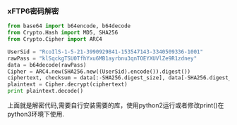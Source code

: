 ### xFTP6密码解密

```python
from base64 import b64encode, b64decode
from Crypto.Hash import MD5, SHA256
from Crypto.Cipher import ARC4

UserSid = "RcoIlS-1-5-21-3990929841-153547143-3340509336-1001"
rawPass = "klSqckgTSU0TfhYxu6MB1ayrbnu3qnTOEYXUVlZe9R1zdney"
data = b64decode(rawPass)
Cipher = ARC4.new(SHA256.new((UserSid).encode()).digest())
ciphertext, checksum = data[:-SHA256.digest_size], data[-SHA256.digest_size:]
plaintext = Cipher.decrypt(ciphertext)
print plaintext.decode()
```

上面就是解密代码,需要自行安装需要的库，使用python2运行或者修改print()在python3环境下使用.